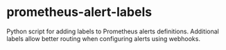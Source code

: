 # prometheus-alert-labels
Python script for adding labels to Prometheus alerts definitions. Additional labels allow better routing when configuring alerts using webhooks.
